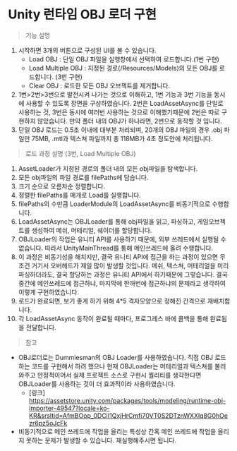 # Unity 런타임 OBJ 로더 구현

> 기능 설명
1. 시작하면 3개의 버튼으로 구성된 UI를 볼 수 있습니다.
    * Load OBJ : 단일 OBJ 파일을 실행창에서 선택하여 로드합니다.(1번 구현)
    * Load Multiple OBJ : 지정된 경로(/Resources/Models)의 모든 OBJ를 로드합니다. (3번 구현)
    * Clear OBJ : 로드한 모든 OBJ 오브젝트를 제거합니다.
2. 1번>2번>3번으로 발전시켜 나가는 것으로 이해하고, 1번 기능과 3번 기능을 동시에 사용할 수 있도록 장면을 구성하였습니다. 2번은 LoadAssetAsync를 단일로 사용하는 것, 3번은 동시에 여러번 사용하는 것으로 이해했기때문에 2번은 따로 구현하지 않았습니다. 만약 폴더 내의 OBJ가 하나라면, 2번으로 동작할 것 입니다.
3. 단일 OBJ 로드는 0.5초 이내에 대부분 처리되며, 20개의 OBJ 파일의 경우 .obj 파일만 75MB, .mtl과 텍스쳐 파일까지 총 118MB가 4초 정도안에 처리됩니다.

> 로드 과정 설명 (3번, Load Multiple OBJ)
1. AssetLoader가 지정된 경로의 폴더 내의 모든 obj파일을 탐색합니다.
2. 모든 obj파일의 파일 경로를 filePaths에 담습니다.
3. 크기 순으로 오름차순 정렬합니다.
4. 정렬한 filePaths를 매개로 Load를 실행합니다.
5. filePaths의 수만큼 LoaderModule의 LoadAssetAsync를 비동기적으로 수행합니다.
6. LoadAssetAsync는 OBJLoader를 통해 obj파일을 읽고, 파싱하고, 게임오브젝트를 생성하여 메쉬, 머테리얼, 쉐이더를 할당합니다.
7. OBJLoader의 작업은 유니티 API를 사용하기 때문에, 외부 쓰레드에서 실행될 수 없습니다. 따라서 UnityMainThread를 통해 메인쓰레드에 올려 수행합니다. 
8. 이 과정은 비동기성을 해치지만, 결국 유니티 API에 접근을 하는 과정이 있으면 무조건 거기서 오버헤드가 제일 많이 발생할 것입니다. 메쉬, 텍스쳐, 머테리얼을 미리 파싱하더라도, 결국 할당하는 과정은 유니티 API에서 하기때문에 그렇습니다. 결국 중간에 메인쓰레드에 접근하냐, 마지막에 한꺼번에 접근하냐의 문제라고 생각하여 이렇게 구현하였습니다.
9. 로드가 완료되면, 보기 좋게 하기 위해 4*5 격자모양으로 정해진 간격으로 재배치합니다.
10. 각 LoadAssetAsync 동작이 완료될 때마다, 프로그레스 바에 콜백을 통해 완료됨을 전달합니다.

> 참고
* OBJ로더로는 Dummiesman의 OBJ Loader를 사용하였습니다. 직접 OBJ 로드 하는 코드를 구현해서 하려 했으나 현재 OBJLoader는 머테리얼과 텍스쳐를 불러와주고 안정적이어서 실제 프로젝트 소스로 구현시 퀄리티를 생각한다면 OBJLoader를 사용하는 것이 더 효과적이라 사용하였습니다.
    * [링크] <https://assetstore.unity.com/packages/tools/modeling/runtime-obj-importer-49547?locale=ko-KR&srsltid=AfmBOop_0DCiI1QxjHrCmfi70VT0S2DTznWXXlq8G0hOezr6pz5oJcFk>
* 비동기적으로 메인 쓰레드에 작업을 올리는 특성상 간혹 메인 쓰레드에 작업을 올리지 못하는 문제가 발생할 수 있습니다. 재실행해주시면 됩니다.
